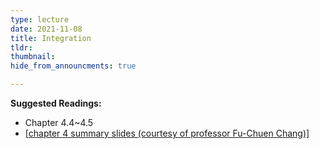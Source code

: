 ```yaml
---
type: lecture
date: 2021-11-08
title: Integration
tldr: 
thumbnail: 
hide_from_announcments: true

---
```

**Suggested Readings:**
- Chapter 4.4~4.5
- [[chapter 4 summary slides (courtesy of professor Fu-Chuen Chang)]](/nsysu-EE1003A/static_files/presentations/Chap04_Summary.pdf)
